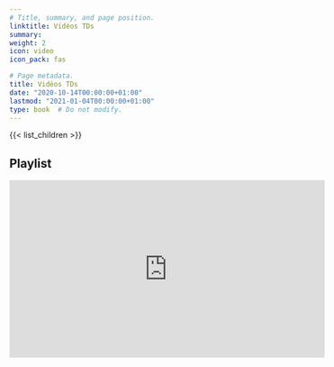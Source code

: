 ```yaml
---
# Title, summary, and page position.
linktitle: Vidéos TDs
summary:
weight: 2
icon: video
icon_pack: fas

# Page metadata.
title: Vidéos TDs
date: "2020-10-14T00:00:00+01:00"
lastmod: "2021-01-04T00:00:00+01:00"
type: book  # Do not modify.
---
```


{{< list_children >}}

## Playlist

<iframe width="560" height="315" src="https://www.youtube.com/embed/videoseries?list=PLQT7FSFs5hRDalBGTkvAI3lXHeGqL4XxZ" frameborder="0" allow="autoplay; encrypted-media" allowfullscreen></iframe>
